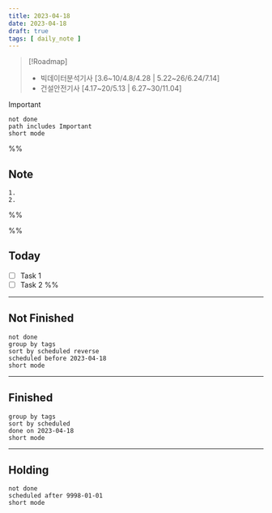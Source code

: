 ```yaml
---
title: 2023-04-18
date: 2023-04-18
draft: true
tags: [ daily_note ]
---
```


> [!Roadmap] 
> - 빅데이터분석기사 [3.6~10/4.8/4.28 | 5.22~26/6.24/7.14]
> - 건설안전기사 [4.17~20/5.13 | 6.27~30/11.04]

> [!important] 
> ```tasks
> not done
> path includes Important
> short mode
> ```

%%
## Note
	1. 
	2. 
 
%%

%%
## Today
- [ ] Task 1
- [ ] Task 2
%%

---
## Not Finished
```tasks
not done
group by tags
sort by scheduled reverse
scheduled before 2023-04-18
short mode
```
---
## Finished
```tasks
group by tags
sort by scheduled
done on 2023-04-18
short mode
```
---
## Holding
```tasks
not done
scheduled after 9998-01-01
short mode
```